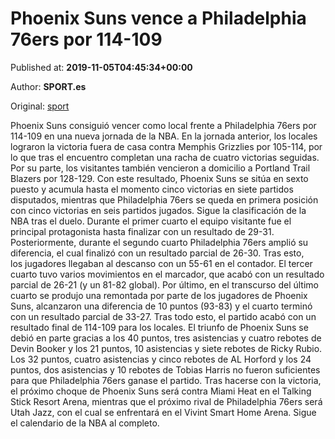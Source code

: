 
# Phoenix Suns vence a Philadelphia 76ers por 114-109

Published at: **2019-11-05T04:45:34+00:00**

Author: **SPORT.es**

Original: [sport](https://www.sport.es/es/noticias/nba/phoenix-suns-vence-a-philadelphia-76ers-por-114-109-7714793)

Phoenix Suns consiguió vencer como local frente a Philadelphia 76ers por 114-109 en una nueva jornada de la NBA. En la jornada anterior, los locales lograron la victoria fuera de casa contra Memphis Grizzlies por 105-114, por lo que tras el encuentro completan una racha de cuatro victorias seguidas. Por su parte, los visitantes también vencieron a domicilio a Portland Trail Blazers por 128-129. Con este resultado, Phoenix Suns se sitúa en sexto puesto y acumula hasta el momento cinco victorias en siete partidos disputados, mientras que Philadelphia 76ers se queda en primera posición con cinco victorias en seis partidos jugados. Sigue la clasificación de la NBA tras el duelo.
Durante el primer cuarto el equipo visitante fue el principal protagonista hasta finalizar con un resultado de 29-31. Posteriormente, durante el segundo cuarto Philadelphia 76ers amplió su diferencia, el cual finalizó con un resultado parcial de 26-30. Tras esto, los jugadores llegaban al descanso con un 55-61 en el contador.
El tercer cuarto tuvo varios movimientos en el marcador, que acabó con un resultado parcial de 26-21 (y un 81-82 global). Por último, en el transcurso del último cuarto se produjo una remontada por parte de los jugadores de Phoenix Suns, alcanzaron una diferencia de 10 puntos (93-83) y el cuarto terminó con un resultado parcial de 33-27. Tras todo esto, el partido acabó con un resultado final de 114-109 para los locales.
El triunfo de Phoenix Suns se debió en parte gracias a los 40 puntos, tres asistencias y cuatro rebotes de Devin Booker y los 21 puntos, 10 asistencias y siete rebotes de Ricky Rubio. Los 32 puntos, cuatro asistencias y cinco rebotes de AL Horford y los 24 puntos, dos asistencias y 10 rebotes de Tobias Harris no fueron suficientes para que Philadelphia 76ers ganase el partido.
Tras hacerse con la victoria, el próximo choque de Phoenix Suns será contra Miami Heat en el Talking Stick Resort Arena, mientras que el próximo rival de Philadelphia 76ers será Utah Jazz, con el cual se enfrentará en el Vivint Smart Home Arena. Sigue el calendario de la NBA al completo.
